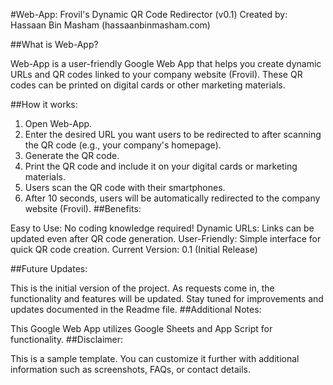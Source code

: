 #Web-App: Frovil's Dynamic QR Code Redirector (v0.1)
Created by: Hassaan Bin Masham (hassaanbinmasham.com)

##What is Web-App?

Web-App is a user-friendly Google Web App that helps you create dynamic URLs and QR codes linked to your company website (Frovil). These QR codes can be printed on digital cards or other marketing materials.

##How it works:

1. Open Web-App.
2. Enter the desired URL you want users to be redirected to after scanning the QR code (e.g., your company's homepage).
3. Generate the QR code.
4. Print the QR code and include it on your digital cards or marketing materials.
5. Users scan the QR code with their smartphones.
6. After 10 seconds, users will be automatically redirected to the company website (Frovil).
##Benefits:

Easy to Use: No coding knowledge required!
Dynamic URLs: Links can be updated even after QR code generation.
User-Friendly: Simple interface for quick QR code creation.
Current Version: 0.1 (Initial Release)

##Future Updates:

This is the initial version of the project. As requests come in, the functionality and features will be updated.
Stay tuned for improvements and updates documented in the Readme file.
##Additional Notes:

This Google Web App utilizes Google Sheets and App Script for functionality.
##Disclaimer:

This is a sample template. You can customize it further with additional information such as screenshots, FAQs, or contact details.
